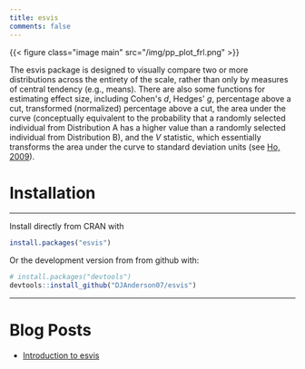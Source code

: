 ```yaml
---
title: esvis
comments: false
---
```


{{< figure class="image main" src="/img/pp_plot_frl.png" >}}

The esvis package is designed to visually compare two or more distributions across the entirety of the scale, rather than only by measures of central tendency (e.g., means). There are also some functions for estimating effect size, including Cohen's *d*, Hedges' *g*, percentage above a cut, transformed (normalized) percentage above a cut, the area under the curve (conceptually equivalent to the probability that a randomly selected individual from Distribution A has a higher value than a randomly selected individual from Distribution B), and the *V* statistic, which essentially transforms the area under the curve to standard deviation units (see [Ho, 2009](https://www.jstor.org/stable/40263526?seq=1#page_scan_tab_contents)).

# Installation
------------

Install directly from CRAN with

``` r
install.packages("esvis")
```

Or the development version from from github with:

``` r
# install.packages("devtools")
devtools::install_github("DJAnderson07/esvis")
```
------------

# Blog Posts
* [Introduction to esvis](../../post/esvis-part-1)
